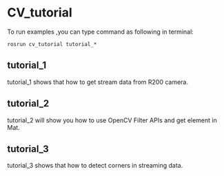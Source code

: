 # CV_tutorial

To run examples ,you can type command as following in terminal:

`rosrun cv_tutorial tutorial_*`



## tutorial_1

tutorial_1 shows that how to get stream data from R200 camera.


## tutorial_2

tutorial_2 will show you how to use OpenCV Filter APIs and get element in Mat.

## tutorial_3

tutorial_3 shows that how to detect corners in streaming data.












